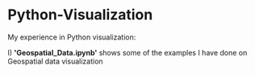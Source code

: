 # Python-Visualization

My experience in Python visualization:

I) **'Geospatial_Data.ipynb'** shows some of the examples I have done on Geospatial data visualization

